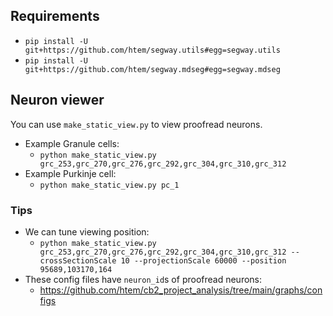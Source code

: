 
## Requirements

- `pip install -U git+https://github.com/htem/segway.utils#egg=segway.utils`
- `pip install -U git+https://github.com/htem/segway.mdseg#egg=segway.mdseg`

## Neuron viewer
You can use `make_static_view.py` to view proofread neurons.

- Example Granule cells:
    - `python make_static_view.py grc_253,grc_270,grc_276,grc_292,grc_304,grc_310,grc_312`
- Example Purkinje cell:
    - `python make_static_view.py pc_1`

### Tips
- We can tune viewing position:
    - `python make_static_view.py grc_253,grc_270,grc_276,grc_292,grc_304,grc_310,grc_312 --crossSectionScale 10 --projectionScale 60000 --position 95689,103170,164`
- These config files have `neuron_id`s of proofread neurons:
    - https://github.com/htem/cb2_project_analysis/tree/main/graphs/configs
